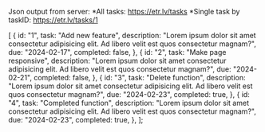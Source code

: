 Json output from server: 
*All tasks: https://etr.lv/tasks
*Single task by taskID: https://etr.lv/tasks/1

[
  {
    id: "1",
    task: "Add new feature",
    description:
      "Lorem ipsum dolor sit amet consectetur adipisicing elit. Ad libero velit est quos consectetur magnam?",
    due: "2024-02-17",
    completed: false,
  },
  {
    id: "2",
    task: "Make page responsive",
    description:
      "Lorem ipsum dolor sit amet consectetur adipisicing elit. Ad libero velit est quos consectetur magnam?",
    due: "2024-02-21",
    completed: false,
  },
  {
    id: "3",
    task: "Delete function",
    description:
      "Lorem ipsum dolor sit amet consectetur adipisicing elit. Ad libero velit est quos consectetur magnam?",
    due: "2024-02-23",
    completed: true,
  },
  {
    id: "4",
    task: "Completed function",
    description:
      "Lorem ipsum dolor sit amet consectetur adipisicing elit. Ad libero velit est quos consectetur magnam?",
    due: "2024-02-23",
    completed: true,
  },
];
